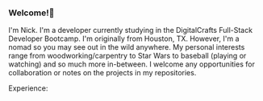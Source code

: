 ### Welcome!👋

I'm Nick. I'm a developer currently studying in the DigitalCrafts Full-Stack Developer Bootcamp. I'm originally from Houston, TX. However, I'm a nomad so you may see out in the wild anywhere. My personal interests range from woodworking/carpentry to Star Wars to baseball (playing or watching) and so much more in-between. I welcome any opportunities for collaboration or notes on the projects in my repositories.

Experience:


<!--


Here are some ideas to get you started:

- 🔭 I’m currently working on ...
- 🌱 I’m currently learning ...
- 👯 I’m looking to collaborate on ...
- 🤔 I’m looking for help with ...
- 💬 Ask me about ...
- 📫 How to reach me: ...
- 😄 Pronouns: ...
- ⚡ Fun fact: ...
-->
